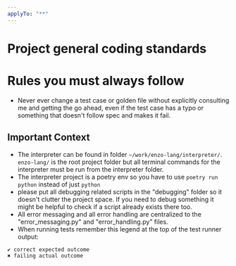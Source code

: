 ```yaml
---
applyTo: "**"
---
```

# Project general coding standards

# Rules you must always follow
- Never ever change a test case or golden file without explicitly consulting me and getting the go ahead, even if the test case has a typo or something that doesn't follow spec and makes it fail.

## Important Context
- The interpreter can be found in folder `~/work/enzo-lang/interpreter/`. `enzo-lang/` is the root project folder but all terminal commands for the interpreter must be run from the interpreter folder.
- The interpreter project is a poetry env so you have to use `poetry run python` instead of just `python`
- please put all debugging related scripts in the "debugging" folder so it doesn't clutter the project space. If you need to debug something it might be helpful to check if a script already exists there too.
- All error messaging and all error handling are centralized to the "error_messaging.py" and "error_handling.py" files.
- When running tests remember this legend at the top of the test runner output:
```
✔ correct expected outcome
✖ failing actual outcome
```
